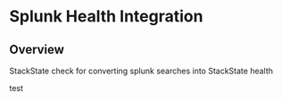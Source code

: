 # Splunk Health Integration

## Overview

StackState check for converting splunk searches into StackState health


test
